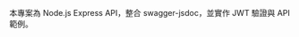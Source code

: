<!-- Use this file to provide workspace-specific custom instructions to Copilot. For more details, visit https://code.visualstudio.com/docs/copilot/copilot-customization#_use-a-githubcopilotinstructionsmd-file -->

本專案為 Node.js Express API，整合 swagger-jsdoc，並實作 JWT 驗證與 API 範例。
